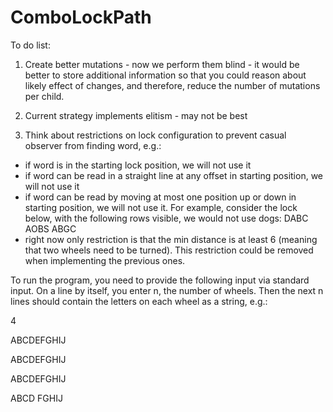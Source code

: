 # ComboLockPath

To do list:

1) Create better mutations - now we perform them blind - it would be better to store additional information so that you could reason about likely effect of changes, and therefore, reduce the number of mutations per child.

2) Current strategy implements elitism - may not be best

3) Think about restrictions on lock configuration to prevent casual observer from finding word, e.g.:
- if word is in the starting lock position, we will not use it
- if word can be read in a straight line at any offset in starting position, we will not use it
- if word can be read by moving at most one position up or down in starting position, we will not use it.  For example, consider the lock below, with the following rows visible, we would not use dogs:
DABC
AOBS
ABGC
- right now only restriction is that the min distance is at least 6 (meaning that two wheels need to be turned).  This restriction could be removed when implementing the previous ones.

To run the program, you need to provide the following input via standard input.  On a line by itself, you enter n, the number of wheels.  Then the next n lines should contain the letters on each wheel as a string, e.g.:

4

ABCDEFGHIJ

ABCDEFGHIJ

ABCDEFGHIJ

ABCD FGHIJ
